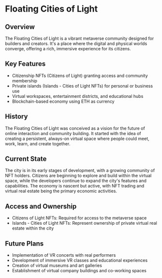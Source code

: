 # Floating Cities of Light

## Overview
The Floating Cities of Light is a vibrant metaverse community designed for builders and creators. It's a place where the digital and physical worlds converge, offering a rich, immersive experience for its citizens.

## Key Features
- Citizenship NFTs (Citizens of Light) granting access and community membership
- Private islands (Islands - Cities of Light NFTs) for personal or business use
- Virtual workspaces, entertainment districts, and educational hubs
- Blockchain-based economy using ETH as currency

## History
The Floating Cities of Light was conceived as a vision for the future of online interaction and community building. It started with the idea of creating a persistent, always-on virtual space where people could meet, work, learn, and create together.

## Current State
The city is in its early stages of development, with a growing community of NFT holders. Citizens are beginning to explore and build within the virtual space, while the developers continue to expand the city's features and capabilities. The economy is nascent but active, with NFT trading and virtual real estate being the primary economic activities.

## Access and Ownership
- Citizens of Light NFTs: Required for access to the metaverse space
- Islands - Cities of Light NFTs: Represent ownership of private virtual real estate within the city

## Future Plans
- Implementation of VR concerts with real performers
- Development of immersive VR classes and educational experiences
- Creation of virtual museums and art galleries
- Establishment of virtual company buildings and co-working spaces
